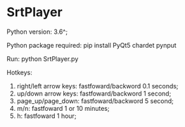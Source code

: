 # SrtPlayer

Python version: 3.6^;

Python package required:
pip install PyQt5 chardet pynput

Run:
python SrtPlayer.py

Hotkeys:
1. right/left arrow keys: fastfoward/backword 0.1 seconds;
2. up/down arrow keys: fastfoward/backword 1 second;
3. page_up/page_down: fastfoward/backword 5 second;
4. m/n: fastfoward 1 or 10 minutes;
5. h: fastfoward 1 hour;



